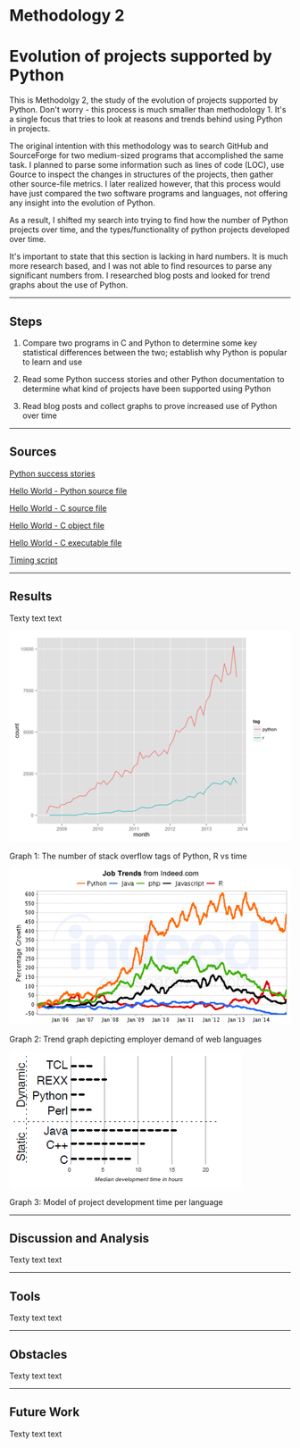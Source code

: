 # Methodology 2
# Evolution of projects supported by Python

This is Methodolgy 2, the study of the evolution of projects supported by Python. Don't worry - this process is much smaller than methodology 1. It's a single focus that tries to look at reasons and trends behind using Python in projects.

The original intention with this methodology was to search GitHub and SourceForge for two medium-sized programs that 
accomplished the same task. I planned to parse some information such as lines of code (LOC), use Gource to inspect the 
changes in structures of the projects, then gather other source-file metrics. I later realized however, that this process 
would have just compared the two software programs and languages, not offering any insight into the evolution of Python.

As a result, I shifted my search into trying to find how the number of Python projects over time, and the types/functionality
of python projects developed over time. 

It's important to state that this section is lacking in hard numbers. It is much more research based, and I was not able to 
find resources to parse any significant numbers from. I researched blog posts and looked for trend graphs about the use of 
Python. 

----------

Steps
-----

1) Compare two programs in C and Python to determine some key statistical differences between the two; establish why Python is popular to learn and use

2) Read some Python success stories and other Python documentation to determine what kind of projects have been supported using Python

3) Read blog posts and collect graphs to prove increased use of Python over time


----------

Sources
-------

[Python success stories](https://www.python.org/about/success/)

[Hello World - Python source file](./Source/Hello_World.py)

[Hello World - C source file](./Source/HelloWorld.c)

[Hello World - C object file](./Source/HelloWorld.o)

[Hello World - C executable file](./Source/HelloWorld.exe)

[Timing script](./Source/time_HelloWord.bat)

----------

Results
----------

Texty text text

![Graph 1](./Images/graph_pythonVSractivity.png)

Graph 1: The number of stack overflow tags of Python, R vs time

![Graph2](./Images/jobgraph_python_weblanguages.png)

Graph 2: Trend graph depicting employer demand of web languages


![Graph 2](./Images/productivity.png)

Graph 3: Model of project development time per language


----------

Discussion and Analysis
-----------------------

Texty text text

----------


Tools
-------

Texty text text

----------


Obstacles
----------

Texty text text

----------


Future Work
----------

Texty text text
